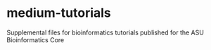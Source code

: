# medium-tutorials
Supplemental files for bioinformatics tutorials published for the ASU Bioinformatics Core
